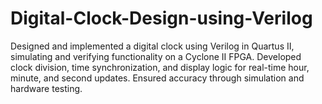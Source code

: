 # Digital-Clock-Design-using-Verilog
Designed and implemented a digital clock using Verilog in Quartus II, simulating and verifying functionality on a Cyclone II FPGA. Developed clock division, time synchronization, and display logic for real-time hour, minute, and second updates. Ensured accuracy through simulation and hardware testing.
